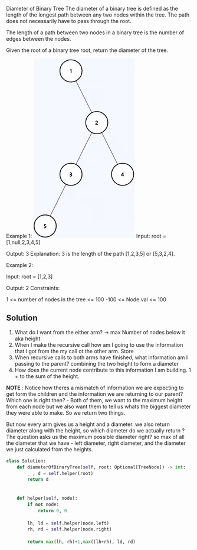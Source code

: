 Diameter of Binary Tree The diameter of a binary tree is defined as the length
of the longest path between any two nodes within the tree. The path does not
necessarily have to pass through the root.

The length of a path between two nodes in a binary tree is the number of edges
between the nodes.

Given the root of a binary tree root, return the diameter of the tree.

Example 1: ![](./images/2025-07-18-09-20-35.png) Input: root = [1,null,2,3,4,5]

Output: 3 Explanation: 3 is the length of the path [1,2,3,5] or [5,3,2,4].

Example 2:

Input: root = [1,2,3]

Output: 2 Constraints:

1 <= number of nodes in the tree <= 100 -100 <= Node.val <= 100

## Solution

1. What do I want from the either arm? -> max Number of nodes below it aka
   height
2. When I make the recursive call how am I going to use the information that I
   got from the my call ot the other arm. Store
3. When recursive calls to both arms have finished, what information am I
   passing to the parent? combining the two height to form a diameter
4. How does the current node contribute to this information I am building. 1 +
   to the sum of the height.

**NOTE** : Notice how theres a mismatch of information we are expecting to get
form the children and the information we are returning to our parent? Which one
is right then? - Both of them, we want to the maximum height from each node but
we also want them to tell us whats the biggest diameter they were able to make.
So we return two things.

But now every arm gives us a height and a diameter. we also return diameter
along with the height, so which diameter do we actually return ? The question
asks us the maximum possible diameter right? so max of all the diameter that we
have - left diameter, right diameter, and the diameter we just calculated from
the heights.

```python
class Solution:
    def diameterOfBinaryTree(self, root: Optional[TreeNode]) -> int:
        _ , d = self.helper(root)
        return d


    def helper(self, node):
        if not node:
            return 0, 0

        lh, ld = self.helper(node.left)
        rh, rd = self.helper(node.right)

        return max(lh, rh)+1,max((lh+rh), ld, rd)
```

